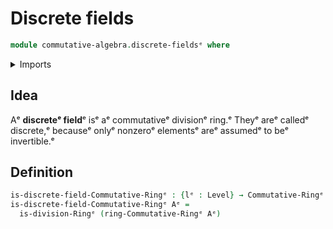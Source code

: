# Discrete fields

```agda
module commutative-algebra.discrete-fieldsᵉ where
```

<details><summary>Imports</summary>

```agda
open import commutative-algebra.commutative-ringsᵉ

open import foundation.universe-levelsᵉ

open import ring-theory.division-ringsᵉ
```

</details>

## Idea

Aᵉ **discreteᵉ field**ᵉ isᵉ aᵉ commutativeᵉ divisionᵉ ring.ᵉ Theyᵉ areᵉ calledᵉ discrete,ᵉ
becauseᵉ onlyᵉ nonzeroᵉ elementsᵉ areᵉ assumedᵉ to beᵉ invertible.ᵉ

## Definition

```agda
is-discrete-field-Commutative-Ringᵉ : {lᵉ : Level} → Commutative-Ringᵉ lᵉ → UUᵉ lᵉ
is-discrete-field-Commutative-Ringᵉ Aᵉ =
  is-division-Ringᵉ (ring-Commutative-Ringᵉ Aᵉ)
```
